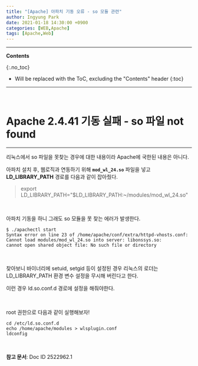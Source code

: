 ```yaml
---
title: "[Apache] 아파치 기동 오류 - so 모듈 관련"
author: Ingyung Park
date: 2021-01-18 14:30:00 +0900
categories: [WEB,Apache]
tags: [Apache,Web]
---
```


---
**Contents**

{:.no_toc}

* Will be replaced with the ToC, excluding the "Contents" header
{:toc}
---

<br/>

# **Apache 2.4.41 기동 실패 - so 파일 not found**

---

리눅스에서 so 파일을 못찾는 경우에 대한 내용이라 Apache에 국한된 내용은 아니다. 

아파치 설치 후, 웹로직과 연동하기 위해 **`mod_wl_24.so`** 파일을 넣고 **LD_LIBRARY_PATH** 경로를 다음과 같이 잡아줬다.

> export LD_LIBRARY_PATH="$LD_LIBRARY_PATH:~/modules/mod_wl_24.so"

<br/>

아파치 기동을 하니 그래도 so 모듈을 못 찾는 에러가 발생한다.

~~~shell
$ ./apachectl start
Syntax error on line 23 of /home/apache/conf/extra/httpd-vhosts.conf:
Cannot load modules/mod_wl_24.so into server: libonssys.so: 
cannot open shared object file: No such file or directory
~~~

<br/>

찾아보니 바이너리에 setuid, setgid 등이 설정된 경우 리눅스의 로더는 LD_LIBRARY_PATH 환경 변수 설정을 무시해 버린다고 한다.

이런 경우 ld.so.conf.d 경로에 설정을 해줘야한다.

<br/>

root 권한으로 다음과 같이 실행해보자!

```shell
cd /etc/ld.so.conf.d
echo /home/apache/modules > wlsplugin.conf
ldconfig
```



<br/>

**참고 문서**: Doc ID 2522962.1

<br/>